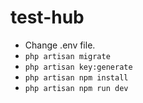 # test-hub

- Change .env file.
- `php artisan migrate`
- `php artisan key:generate`
- `php artisan npm install`
- `php artisan npm run dev`

